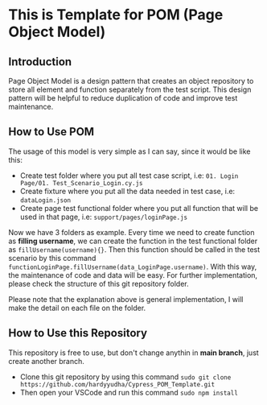 # This is Template for POM (Page Object Model)

## Introduction
Page Object Model is a design pattern that creates an object repository to store all element and function separately from the test script. This design pattern will be helpful to reduce duplication of code and improve test maintenance.

## How to Use POM
The usage of this model is very simple as I can say, since it would be like this:
- Create test folder where you put all test case script, i.e: 
  ``01. Login Page/01. Test_Scenario_Login.cy.js``
- Create fixture where you put all the data needed in test case, i.e: 
  ``dataLogin.json``
- Create page test functional folder where you put all function that will be used in that page, i.e: 
  ``support/pages/loginPage.js``

Now we have 3 folders as example. Every time we need to create function as **filling username**, we can create the function in the test functional folder as ``fillUsername(username){}``. Then this function should be called in the test scenario by this command ``functionLoginPage.fillUsername(data_LoginPage.username)``. With this way, the maintenance of code and data will be easy. For further implementation, please check the structure of this git repository folder.

Please note that the explanation above is general implementation, I will make the detail on each file on the folder.

## How to Use this Repository
This repository is free to use, but don't change anythin in **main branch**, just create another branch.
- Clone this git repository by using this command
  `sudo git clone https://github.com/hardyyudha/Cypress_POM_Template.git`
- Then open your VSCode and run this command
``sudo npm install``